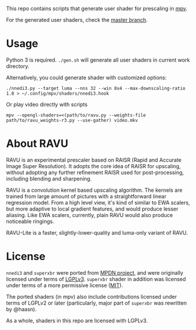 This repo contains scripts that generate user shader for prescaling in
[mpv](https://mpv.io/).

For the generated user shaders, check the [master branch](https://github.com/bjin/mpv-prescalers/tree/master).

# Usage

Python 3 is required. `./gen.sh` will generate all user shaders in
current work directory.

Alternatively, you could generate shader with customized options:
```
./nnedi3.py --target luma --nns 32 --win 8x4 --max-downscaling-ratio 1.8 > ~/.config/mpv/shaders/nnedi3.hook
```

Or play video directly with scripts
```
mpv --opengl-shaders=<(path/to/ravu.py --weights-file path/to/ravu_weights-r3.py --use-gather) video.mkv
```

# About RAVU

RAVU is an experimental prescaler based on RAISR (Rapid and Accurate Image Super
Resolution). It adopts the core idea of RAISR for upscaling, without adopting
any further refinement RAISR used for post-processing, including blending and
sharpening.

RAVU is a convolution kernel based upscaling algorithm. The kernels are trained
from large amount of pictures with a straightforward linear regression model.
From a high level view, it's kind of similar to EWA scalers, but more adaptive
to local gradient features, and would produce lesser aliasing. Like EWA scalers,
currently, plain RAVU would also produce noticeable ringings.

RAVU-Lite is a faster, slightly-lower-quality and luma-only variant of RAVU.

# License

`nnedi3` and `superxbr` were ported from [MPDN
project](https://github.com/zachsaw/MPDN_Extensions), and were originally
licensed under terms of [LGPLv3](https://www.gnu.org/licenses/lgpl-3.0.en.html).
`superxbr` shader in addition was licensed under terms of a more permissive
license ([MIT](https://opensource.org/licenses/MIT)).

The ported shaders (in mpv) also include contributions licensed under terms of
LGPLv2 or later (particularly, major part of `superxbr` was rewritten by
@haasn).

As a whole, shaders in this repo are licensed with LGPLv3.
